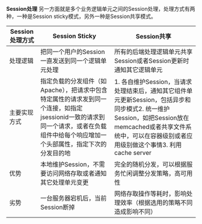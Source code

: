 **Session处理**
另一方面就是多个业务逻辑单元之间的Session处理，处理方式有两种，一种是Session sticky模式，另外一种是Session共享模式。

| Session处理方式 | Session Sticky                                               | Session共享                                                  |
| --------------- | ------------------------------------------------------------ | ------------------------------------------------------------ |
| 处理逻辑        | 把同一个用户的Session一直发送到同一个逻辑单元处理            | 所有的后端处理逻辑单元共享Session或者Session更新时通知其它逻辑单元 |
| 主要实现方式    | 指定负载的分发组件（如Apache），把请求中包含特定属性的请求发到同一个连接，如指定jsessionid一致的请求到同一个请求，或者在负载组件中给每个响应增加一个头部属性，指定下次的分发目的地 | 1.       各自维护Session，当请求处理结束后，通知其它组件单元更新Session，包括异步和同步模式2.       统一维护Session，如把Session放在memcached或者共享文件系统中，可以在容器级别或者应用级别做这个事情3.       利用cache server |
| 优势            | 本地维护Session，不需要访问网络存取或者通知其它处理单元变更  | 完全的随机分发，可以根据服务忙闲调整分发策略，高可用性       |
| 劣势            | 一台服务器宕机后，当前Session断掉                            | 网络存取操作等耗时，影响处理效率（根据选用的策略不同造成影响不同） |

